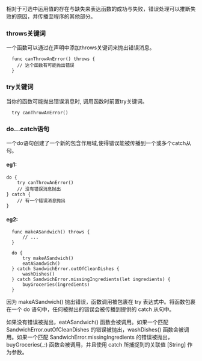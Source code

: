 相对于可选中运用值的存在与缺失来表达函数的成功与失败，错误处理可以推断失败的原因，并传播至程序的其他部分。

### throws关键词
一个函数可以通过在声明中添加throws关键词来抛出错误消息。
```
  func canThrowAnError() throws {
    // 这个函数有可能抛出错误
  }
```

### try关键词
当你的函数可能抛出错误消息时, 调用函数时前置try关键词。
```
  try canThrowAnError()
```

### do...catch语句
一个do语句创建了一个新的包含作用域,使得错误能被传播到一个或多个catch从句。

#### eg1:
```
do {
    try canThrowAnError()
    // 没有错误消息抛出
} catch {
    // 有一个错误消息抛出
}
``` 

#### eg2:
```
  func makeASandwich() throws {
      // ...
  }

  do {
      try makeASandwich()
      eatASandwich()
  } catch SandwichError.outOfCleanDishes {
      washDishes()
  } catch SandwichError.missingIngredients(let ingredients) {
      buyGroceries(ingredients)
  }
```

因为 makeASandwich() 抛出错误，函数调用被包裹在 try 表达式中。将函数包裹在一个 do 语句中，任何被抛出的错误会被传播到提供的 catch 从句中。

如果没有错误被抛出，eatASandwich() 函数会被调用。如果一个匹配 SandwichError.outOfCleanDishes 的错误被抛出，washDishes() 函数会被调用。如果一个匹配 SandwichError.missingIngredients 的错误被抛出，buyGroceries(_:) 函数会被调用，并且使用 catch 所捕捉到的关联值 [String] 作为参数。